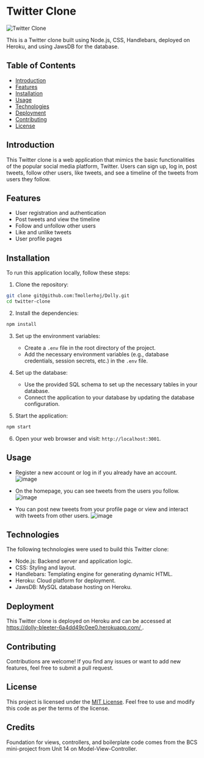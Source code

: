 # Twitter Clone

![Twitter Clone](twitter-clone-screenshot.png)

This is a Twitter clone built using Node.js, CSS, Handlebars, deployed on Heroku, and using JawsDB for the database.

## Table of Contents

- [Introduction](#introduction)
- [Features](#features)
- [Installation](#installation)
- [Usage](#usage)
- [Technologies](#technologies)
- [Deployment](#deployment)
- [Contributing](#contributing)
- [License](#license)

## Introduction

This Twitter clone is a web application that mimics the basic functionalities of the popular social media platform, Twitter. Users can sign up, log in, post tweets, follow other users, like tweets, and see a timeline of the tweets from users they follow.

## Features

- User registration and authentication
- Post tweets and view the timeline
- Follow and unfollow other users
- Like and unlike tweets
- User profile pages

## Installation

To run this application locally, follow these steps:

1. Clone the repository:

```bash
git clone git@github.com:Tmollerhoj/Dolly.git
cd twitter-clone
```

2. Install the dependencies:

```bash
npm install
```

3. Set up the environment variables:

   - Create a `.env` file in the root directory of the project.
   - Add the necessary environment variables (e.g., database credentials, session secrets, etc.) in the `.env` file.

4. Set up the database:

   - Use the provided SQL schema to set up the necessary tables in your database.
   - Connect the application to your database by updating the database configuration.

5. Start the application:

```bash
npm start
```

6. Open your web browser and visit: `http://localhost:3001`.

## Usage

- Register a new account or log in if you already have an account.
![image](https://github.com/Tmollerhoj/Dolly/assets/97570338/b4455009-ecca-4585-a7fb-e41c830d2a03)

- On the homepage, you can see tweets from the users you follow.
![image](https://github.com/Tmollerhoj/Dolly/assets/97570338/d5967dec-f93d-4992-adaa-7b2b69663cd4)

- You can post new tweets from your profile page or view and interact with tweets from other users.
![image](https://github.com/Tmollerhoj/Dolly/assets/97570338/e431dd87-926f-4f30-983b-ada6aae69848)


## Technologies

The following technologies were used to build this Twitter clone:

- Node.js: Backend server and application logic.
- CSS: Styling and layout.
- Handlebars: Templating engine for generating dynamic HTML.
- Heroku: Cloud platform for deployment.
- JawsDB: MySQL database hosting on Heroku.

## Deployment

This Twitter clone is deployed on Heroku and can be accessed at [https://dolly-bleeter-6a4dd49c0ee0.herokuapp.com/
](https://dolly-bleeter-6a4dd49c0ee0.herokuapp.com/).

## Contributing

Contributions are welcome! If you find any issues or want to add new features, feel free to submit a pull request.

## License

This project is licensed under the [MIT License](LICENSE). Feel free to use and modify this code as per the terms of the license.

## Credits

Foundation for views, controllers, and boilerplate code comes from the BCS mini-project from Unit 14 on Model-View-Controller.
